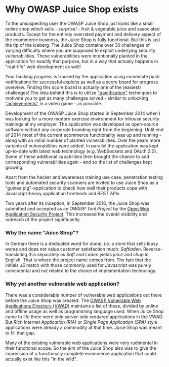 # Why OWASP Juice Shop exists

To the unsuspecting user the OWASP Juice Shop just looks like a small
online shop which sells - _surprise!_ - fruit & vegetable juice and
associated products. Except for the entirely overrated payment and
delivery aspect of the ecommerce business, the Juice Shop is fully
functional. But this is just the tip of the iceberg. The Juice Shop
contains over 30 challenges of varying difficulty where you are supposed
to exploit underlying security vulnerabilities. These vulnerabilities
were intentionally planted in the application for exactly that purpose,
but in a way that actually happens in "real-life" web development as
well!

Your hacking progress is tracked by the application using immediate push
notifications for successful exploits as well as a score board for
progress overview. Finding this score board is actually one of the
(easiest) challenges! The idea behind this is to utilize
["gamification"](https://en.wikipedia.org/wiki/Gamification) techniques
to motivate you to get as many challenges solved - similar to unlocking
["achievements"](https://en.wikipedia.org/wiki/Achievement_(video_gaming))
in a video game - as possible.

Development of the OWASP Juice Shop started in September 2014 when I was
looking for a more modern exercise environment for inhouse security
trainings at my employer. The application was developed as open-source
software without any corporate branding right from the beginning. Until
end of 2014 most of the current ecommerce functionality was up and
running - along with an initial number of planted vulnerabilities. Over
the years more variants of vulnerabilities were added. In parallel the
application was kept up-to-date with latest web technology (e.g.
WebSockets and OAuth 2.0). Some of these additional capabilities then
brought the chance to add corresponding vulnerabilities again - and so
the list of challenges kept growing.

Apart from the hacker and awareness training use case, penetration
testing tools and automated security scanners are invited to use Juice
Shop as a "guinea pig"-application to check how well their products cope
with Javascript-heavy application frontends and REST APIs.

Two years after its inception, in September 2016, the Juice Shop was
submitted and accepted as an _OWASP Tool Project_ by the
[Open Web Application Security Project](https://owasp.org). This
increased the overall visibility and outreach of the project
significantly.

### Why the name "Juice Shop"?

In German there is a dedicated word for _dump_, i.e. a store that sells
lousy wares and does not value customer satisfaction much: _Saftladen_.
Reverse-translating this separately as _Saft_ and _Laden_ yields _juice_
and _shop_ in English. That is where the project name comes from. The
fact that the initials _JS_ match with those commonly used for
_Javascript_ was purely coincidental and not related to the choice of
implementation technology.

### Why yet another vulnerable web application?

There was a considerable number of vulnerable web applications out there
before the Juice Shop was created. The
[OWASP Vulnerable Web Applications Directory (VWAD)](https://www.owasp.org/index.php/OWASP_Vulnerable_Web_Applications_Directory_Project)
maintains a list of these, divided by online and offline usage as well
as programming language used. When Juice Shop came to life there were
only _server-side rendered_ applications in the VWAD. But _Rich Internet
Application (RIA)_ or _Single Page Application (SPA)_ style applications
were already a commodity at that time. Juice Shop was meant to fill that
gap.

Many of the existing vulnerable web applications were very rudimental in
their functional scope. So the aim of the Juice Shop also was to give
the impression of a functionally complete ecommerce application that
could actually exist like this "in the wild".
